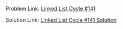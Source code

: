 Problem Link: [Linked List Cycle #141
](https://leetcode.com/problems/linked-list-cycle/description/)

Solution Link: [Linked List Cycle #141 Solution](https://github.com/Vartika-Bansal15/DSA/blob/main/Two%20Pointer%20Patterns/Cycle%20Detection/Linked%20List%20Cycle%20%23141/solution.java)

